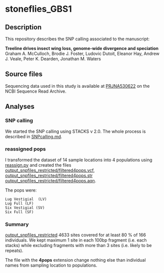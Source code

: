 # stoneflies_GBS1

## Description
This repository describes the SNP calling associated to the manuscript:


**Treeline drives insect wing loss, genome-wide divergence and speciation**
Graham A. McCulloch, Brodie J. Foster, Ludovic Dutoit, Eleanor Hay, Andrew J. Veale, Peter K. Dearden, Jonathan M. Waters


## Source files

Sequencing data used in this study is available at [PRJNA530622](http://www.ncbi.nlm.nih.gov/bioproject/530622) on the NCBI Sequence Read Archive. 



## Analyses
### SNP calling

We started the SNP calling using STACKS v 2.0. The whole process is described in [SNPcalling.md](SNPcalling.md).


### reassigned pops


I transformed the dataset of 14 sample locations into 4 populations using [reassign.py](reassign.py) and created the files [output_snpfiles_restricted/filtered4pops.vcf](output_snpfiles_restricted/filtered4pops.vcf),  [output_snpfiles_restricted/filtered4pops.str](output_snpfiles_restricted/filtered4pops.str) [output_snpfiles_restricted/filtered4pops.aqn](output_snpfiles_restricted/filtered4pops.aqn).

The pops were:

```
Lug Vestigial  (LV)
Lug Full (LF)
Six Vestigial (SV)
Six Full (SF)
```

### Summary

[output_snpfiles_restricted](output_snpfiles_restricted)  4633 sites covered for at least 80 % of 166 individuals. We kept maximum 1 site in each 100bp fragment (i.e. each stacks) while excluding fragments with more than 3 sites (i.e. likely to be repeats).

The file with the **4pops** extension change nothing else than individual names from sampling location to populations.
